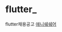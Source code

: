 # flutter_
flutter채용공고
[애니쉐쉐어](https://www.saramin.co.kr/zf_user/jobs/relay/view?isMypage=no&rec_idx=45915089&recommend_ids=eJxNj7kRwzAMBKtxjucOT%2BxC1H8XpiyK5AyT4wILAKGgRV5l%2Fckvjnjh%2FmBmN3mVxp9LmIe%2F5UxPlRpUZzfMZMQpUyb4Una0UBcVeppv83jKZW4YI5ZZAurcke7Sy5xuTdmDvIBzq9Fti1aPkeNElYcKnjiLRSNqqwDIMde8eO%2BsP%2FVsQ%2Fk%3D&view_type=list&gz=1&t_ref_content=general&t_ref=area_recruit&immediately_apply_layer_open=n#seq=0)
